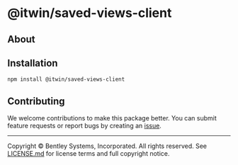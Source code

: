 # @itwin/saved-views-client

## About

## Installation

```shell
npm install @itwin/saved-views-client
```

## Contributing

We welcome contributions to make this package better. You can submit feature requests or report bugs by creating an [issue](https://github.com/iTwin/saved-views-react/issues).

---

Copyright © Bentley Systems, Incorporated. All rights reserved. See [LICENSE.md](./LICENSE.md) for license terms and full copyright notice.

